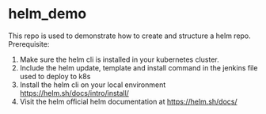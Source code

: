 # helm_demo
This repo is used to demonstrate how to create and structure a helm repo.
Prerequisite:
  1) Make sure the helm cli is installed in your kubernetes cluster.
  2) Include the helm update, template and install command in the jenkins file used to deploy to k8s
  3) Install the helm cli on your local environment https://helm.sh/docs/intro/install/
  4) Visit the helm official helm documentation at https://helm.sh/docs/
